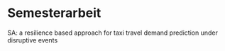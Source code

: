 # Semesterarbeit
SA: a resilience based approach for taxi travel demand prediction under disruptive events

